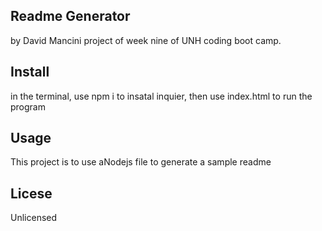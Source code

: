 <h2>Readme Generator</h2>
by David Mancini
project of week nine of UNH coding boot camp.
<h2>Install</h2>
in the terminal, use npm i to insatal inquier, then use index.html to run the program 

<h2>Usage</h2>
This project is to use aNodejs file to generate a sample readme
<h2>Licese</h2>
Unlicensed
